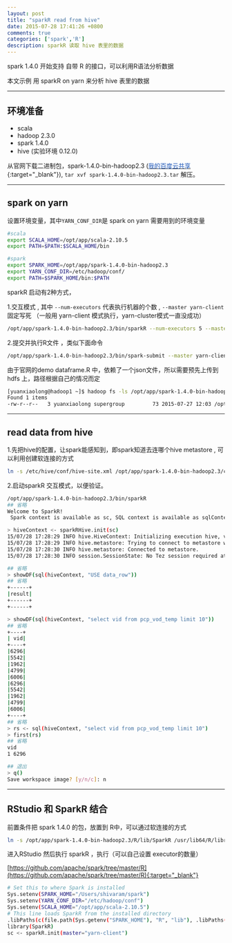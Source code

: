 ```yaml
---
layout: post
title: "sparkR read from hive"
date: 2015-07-28 17:41:26 +0800
comments: true
categories: ['spark','R']
description: sparkR 读取 hive 表里的数据
---
```


spark 1.4.0 开始支持 自带 R 的接口，可以利用R语法分析数据

<!--more-->

本文示例 用 sparkR on yarn 来分析 hive 表里的数据

---

## 环境准备

* scala
* hadoop 2.3.0
* spark 1.4.0
* hive (实验环境 0.12.0)

从官网下载二进制包，spark-1.4.0-bin-hadoop2.3 ([<font color="#1c56b8">我的百度云共享</font>](http://pan.baidu.com/s/1c0sEXhu){:target="_blank"}), ``` tar xvf spark-1.4.0-bin-hadoop2.3.tar ``` 解压。

---

## spark on yarn

设置环境变量，其中```YARN_CONF_DIR```是 spark on yarn 需要用到的环境变量

``` bash
#scala
export SCALA_HOME=/opt/app/scala-2.10.5
export PATH=$PATH:$SCALA_HOME/bin

#spark
export SPARK_HOME=/opt/app/spark-1.4.0-bin-hadoop2.3
export YARN_CONF_DIR=/etc/hadoop/conf/
export PATH=$SPARK_HOME/bin:$PATH
```

sparkR 启动有2种方式，

1.交互模式 , 其中 ```--num-executors``` 代表执行机器的个数 , ``` --master yarn-client ``` 固定写死 （一般用 yarn-client 模式执行，yarn-cluster模式一直没成功）

``` bash
/opt/app/spark-1.4.0-bin-hadoop2.3/bin/sparkR --num-executors 5 --master yarn-client
```

2.提交并执行R文件 ，类似下面命令

``` bash
/opt/app/spark-1.4.0-bin-hadoop2.3/bin/spark-submit --master yarn-client --num-executors 5 /opt/app/spark-1.4.0-bin-hadoop2.3/examples/src/main/r/dataframe.R
```

由于官网的demo dataframe.R 中，依赖了一个json文件，所以需要预先上传到 hdfs 上，路径根据自己的情况而定

``` bash
[yuanxiaolong@hadoop1 ~]$ hadoop fs -ls /opt/app/spark-1.4.0-bin-hadoop2.3/examples/src/main/resources/people.json
Found 1 items
-rw-r--r--   3 yuanxiaolong supergroup         73 2015-07-27 12:03 /opt/app/spark-1.4.0-bin-hadoop2.3/examples/src/main/resources/people.json
```

---

## read data from hive

1.先把hive的配置，让spark能感知到，即spark知道去连哪个hive metastore , 可以利用创建软连接的方式

``` bash
ln -s /etc/hive/conf/hive-site.xml /opt/app/spark-1.4.0-bin-hadoop2.3/conf/hive-site.xml
```

2.启动sparkR 交互模式，以便验证。

``` bash
/opt/app/spark-1.4.0-bin-hadoop2.3/bin/sparkR
## 省略
Welcome to SparkR!
 Spark context is available as sc, SQL context is available as sqlContext

> hiveContext <- sparkRHive.init(sc)
15/07/28 17:28:29 INFO hive.HiveContext: Initializing execution hive, version 0.13.1
15/07/28 17:28:29 INFO hive.metastore: Trying to connect to metastore with URI thrift://hadoop4:9083
15/07/28 17:28:30 INFO hive.metastore: Connected to metastore.
15/07/28 17:28:30 INFO session.SessionState: No Tez session required at this point. hive.execution.engine=mr.

## 省略
> showDF(sql(hiveContext, "USE data_row"))
## 省略
+------+
|result|
+------+
+------+

> showDF(sql(hiveContext, "select vid from pcp_vod_temp limit 10"))
## 省略
+----+
| vid|
+----+
|6296|
|5542|
|1962|
|4799|
|6006|
|6296|
|5542|
|1962|
|4799|
|6006|
+----+
## 省略
> rs <- sql(hiveContext, "select vid from pcp_vod_temp limit 10")
> first(rs)
## 省略
vid
1 6296

## 退出
> q()
Save workspace image? [y/n/c]: n

```

---

## RStudio 和 SparkR 结合

前置条件把 spark 1.4.0 的包，放置到 R中，可以通过软连接的方式

``` bash
ln -s /opt/app/spark-1.4.0-bin-hadoop2.3/R/lib/SparkR /usr/lib64/R/library/
```

进入RStudio 然后执行 sparkR ，执行（可以自己设置 executor的数量）

[https://github.com/apache/spark/tree/master/R](https://github.com/apache/spark/tree/master/R){:target="_blank"}

``` bash
# Set this to where Spark is installed
Sys.setenv(SPARK_HOME="/Users/shivaram/spark")
Sys.setenv(YARN_CONF_DIR="/etc/hadoop/conf")
Sys.setenv(SCALA_HOME="/opt/app/scala-2.10.5")
# This line loads SparkR from the installed directory
.libPaths(c(file.path(Sys.getenv("SPARK_HOME"), "R", "lib"), .libPaths()))
library(SparkR)
sc <- sparkR.init(master="yarn-client")
```
